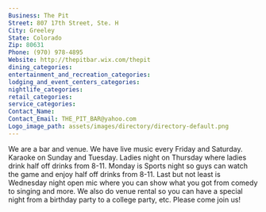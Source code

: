 ```yaml
---
Business: The Pit
Street: 807 17th Street, Ste. H
City: Greeley
State: Colorado
Zip: 80631
Phone: (970) 978-4895
Website: http://thepitbar.wix.com/thepit
dining_categories: 
entertainment_and_recreation_categories: 
lodging_and_event_centers_categories: 
nightlife_categories: 
retail_categories: 
service_categories: 
Contact_Name: 
Contact_Email: THE_PIT_BAR@yahoo.com
Logo_image_path: assets/images/directory/directory-default.png
---
```

We are a bar and venue. We have live music every Friday and Saturday. Karaoke on Sunday and Tuesday. Ladies night on Thursday where ladies drink half off drinks from 8-11. Monday is Sports night so guys can watch the game and enjoy half off drinks from 8-11. Last but not least is Wednesday night open mic where you can show what you got from comedy to singing and more. We also do venue rental so you can have a special night from a birthday party to a college party, etc. Please come join us!
